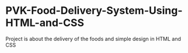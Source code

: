 # PVK-Food-Delivery-System-Using-HTML-and-CSS
Project is about the delivery of the foods and simple design in HTML and CSS
